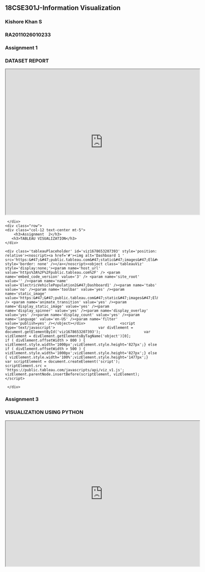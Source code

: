 <html lang="en">
<head>

   <title>Kishore Khan S</title>
   
</head>

<body>
    
  <div class="container">
  <div class="row">
    <div class="col-12 text-center">
  <h2>18CSE301J-Information Visualization</h2>
  <h3>Kishore Khan S</h3>
  <h3>RA2011026010233</h3>
  </div>
  </div>
    <div class="row">
    <div class="col-12 text-center mt-5">
        <h3>Assignment  1</h3>
        <h3>DATASET REPORT</h3>
        <iframe src="https://drive.google.com/file/d/16ft_8GvKP9nTgsv0TY6oQZFzXk3lgc37/preview" width="640" height="480" allow="autoplay"></iframe>
    </div>
  </div>
     
     </div>
    <div class="row">
    <div class="col-12 text-center mt-5">
        <h3>Assignment  2</h3>
       <h3>TABLEAU VISUALIZATION</h3>
    </div>
  </div>
    
    <div class='tableauPlaceholder' id='viz1678653207393' style='position: relative'><noscript><a href='#'><img alt='Dashboard 1 ' src='https:&#47;&#47;public.tableau.com&#47;static&#47;images&#47;El&#47;ElectricVehiclePopulation2&#47;Dashboard1&#47;1_rss.png' style='border: none' /></a></noscript><object class='tableauViz'  style='display:none;'><param name='host_url' value='https%3A%2F%2Fpublic.tableau.com%2F' /> <param name='embed_code_version' value='3' /> <param name='site_root' value='' /><param name='name' value='ElectricVehiclePopulation2&#47;Dashboard1' /><param name='tabs' value='no' /><param name='toolbar' value='yes' /><param name='static_image' value='https:&#47;&#47;public.tableau.com&#47;static&#47;images&#47;El&#47;ElectricVehiclePopulation2&#47;Dashboard1&#47;1.png' /> <param name='animate_transition' value='yes' /><param name='display_static_image' value='yes' /><param name='display_spinner' value='yes' /><param name='display_overlay' value='yes' /><param name='display_count' value='yes' /><param name='language' value='en-US' /><param name='filter' value='publish=yes' /></object></div>                <script type='text/javascript'>                    var divElement = document.getElementById('viz1678653207393');                    var vizElement = divElement.getElementsByTagName('object')[0];                    if ( divElement.offsetWidth > 800 ) { vizElement.style.width='1000px';vizElement.style.height='827px';} else if ( divElement.offsetWidth > 500 ) { vizElement.style.width='1000px';vizElement.style.height='827px';} else { vizElement.style.width='100%';vizElement.style.height='1477px';}                     var scriptElement = document.createElement('script');                    scriptElement.src = 'https://public.tableau.com/javascripts/api/viz_v1.js';                    vizElement.parentNode.insertBefore(scriptElement, vizElement);                </script>
     
     </div>
  </div>
    <div class="row">
    <div class="col-12 text-center mt-5">
        <h3>Assignment  3</h3>
       <h3>VISUALIZATION USING PYTHON</h3>
       <iframe src="https://drive.google.com/file/d/1CXDk7mV4WYNU8mdXLJ8B__A89PRnC9pB/preview" width="640" height="480" allow="autoplay"></iframe>
    </div>
  </div>

    

<script defer src='./script.js'></script>
</body>

</html>
